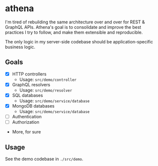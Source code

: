 # athena

I'm tired of rebuilding the same architecture over and over for REST & GraphQL APIs. Athena's goal is to consolidate and improve the best practices I try to follow, and make them extensible and reproducible.

The only logic in my server-side codebase should be application-specific business logic.

## Goals

- [x] HTTP controllers
  - Usage: `src/demo/controller`
- [x] GraphQL resolvers
  - Usage: `src/demo/resolver`
- [x] SQL databases
  - Usage: `src/demo/service/database`
- [x] MongoDB databases
  - Usage: `src/demo/service/database`
- [ ] Authentication
- [ ] Authorization
- More, for sure

## Usage

See the demo codebase in `./src/demo`.
